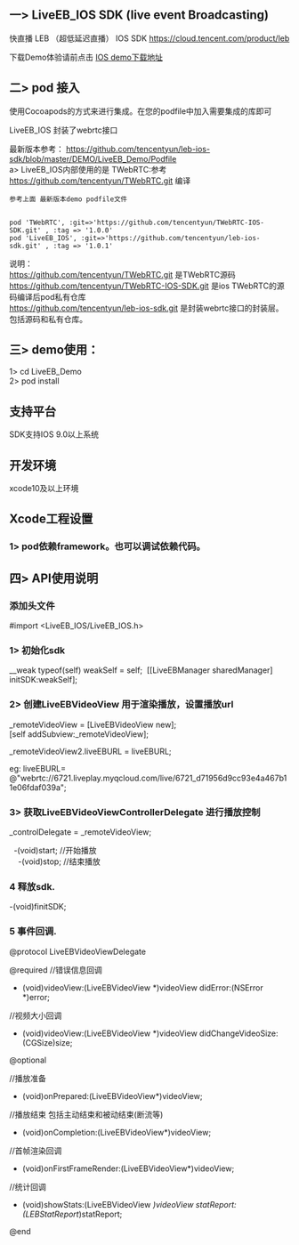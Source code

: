 ## 一> LiveEB_IOS SDK (live event Broadcasting)
快直播 LEB （超低延迟直播） IOS SDK https://cloud.tencent.com/product/leb  

下载Demo体验请前点击 [IOS demo下载地址](https://github.com/tencentyun/leb-ios-sdk/tree/master/DEMO/LiveEB_Demo)

## 二> pod 接入

使用Cocoapods的方式来进行集成。在您的podfile中加入需要集成的库即可  

 LiveEB_IOS 封装了webrtc接口  
 
 最新版本参考： https://github.com/tencentyun/leb-ios-sdk/blob/master/DEMO/LiveEB_Demo/Podfile   
 a> LiveEB_IOS内部使用的是 TWebRTC:参考 https://github.com/tencentyun/TWebRTC.git 编译   
    
    参考上面 最新版本demo podfile文件
    
    
    pod 'TWebRTC', :git=>'https://github.com/tencentyun/TWebRTC-IOS-SDK.git' , :tag => '1.0.0'  
    pod 'LiveEB_IOS', :git=>'https://github.com/tencentyun/leb-ios-sdk.git' , :tag => '1.0.1' 
 
说明：  
   https://github.com/tencentyun/TWebRTC.git 是TWebRTC源码  
   https://github.com/tencentyun/TWebRTC-IOS-SDK.git 是ios TWebRTC的源码编译后pod私有仓库  
   https://github.com/tencentyun/leb-ios-sdk.git  是封装webrtc接口的封装层。包括源码和私有仓库。  
   
## 三> demo使用：  

1> cd LiveEB_Demo  
2> pod install  


## 支持平台
SDK支持IOS 9.0以上系统

## 开发环境
xcode10及以上环境


## Xcode工程设置
### 1> pod依赖framework。也可以调试依赖代码。





## 四> API使用说明

### 添加头文件
#import <LiveEB_IOS/LiveEB_IOS.h>

### 1>  初始化sdk
__weak typeof(self) weakSelf = self;
 [[LiveEBManager sharedManager] initSDK:weakSelf];



### 2> 创建LiveEBVideoView 用于渲染播放，设置播放url
 _remoteVideoView = [LiveEBVideoView new];  
[self addSubview:_remoteVideoView];  

_remoteVideoView2.liveEBURL = liveEBURL;  

eg:
 liveEBURL= @"webrtc://6721.liveplay.myqcloud.com/live/6721_d71956d9cc93e4a467b11e06fdaf039a";  

### 3> 获取LiveEBVideoViewControllerDelegate 进行播放控制
_controlDelegate = _remoteVideoView;

   -(void)start;  //开始播放  
    -(void)stop;  //结束播放  
 
### 4 释放sdk.
-(void)finitSDK;

### 5 事件回调.
@protocol LiveEBVideoViewDelegate <NSObject>

@required
//错误信息回调
- (void)videoView:(LiveEBVideoView *)videoView didError:(NSError *)error;

//视频大小回调
- (void)videoView:(LiveEBVideoView *)videoView didChangeVideoSize:(CGSize)size;


@optional

//播放准备
- (void)onPrepared:(LiveEBVideoView*)videoView;

//播放结束 包括主动结束和被动结束(断流等)
- (void)onCompletion:(LiveEBVideoView*)videoView;

//首帧渲染回调
- (void)onFirstFrameRender:(LiveEBVideoView*)videoView;

//统计回调
- (void)showStats:(LiveEBVideoView *)videoView statReport:(LEBStatReport*)statReport;

@end

